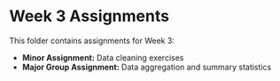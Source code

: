 # Week 3 Assignments

This folder contains assignments for Week 3:

- **Minor Assignment:** Data cleaning exercises
- **Major Group Assignment:** Data aggregation and summary statistics